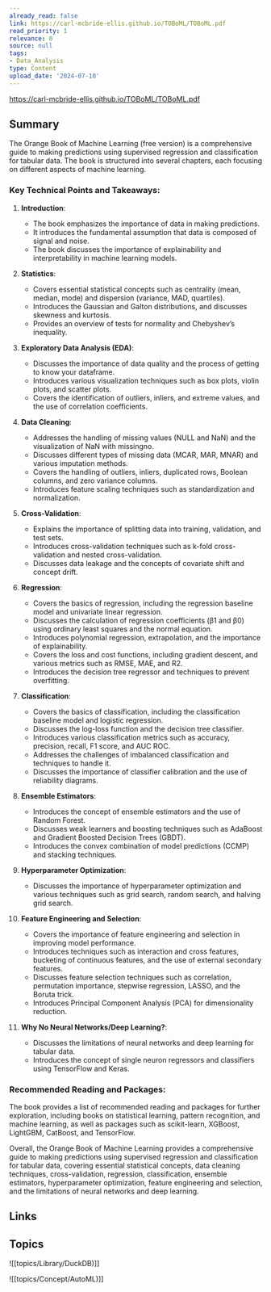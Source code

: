 ```yaml
---
already_read: false
link: https://carl-mcbride-ellis.github.io/TOBoML/TOBoML.pdf
read_priority: 1
relevance: 0
source: null
tags:
- Data_Analysis
type: Content
upload_date: '2024-07-10'
---
```


https://carl-mcbride-ellis.github.io/TOBoML/TOBoML.pdf
## Summary

The Orange Book of Machine Learning (free version) is a comprehensive guide to making predictions using supervised regression and classification for tabular data. The book is structured into several chapters, each focusing on different aspects of machine learning.

### Key Technical Points and Takeaways:

1. **Introduction**:
   - The book emphasizes the importance of data in making predictions.
   - It introduces the fundamental assumption that data is composed of signal and noise.
   - The book discusses the importance of explainability and interpretability in machine learning models.

2. **Statistics**:
   - Covers essential statistical concepts such as centrality (mean, median, mode) and dispersion (variance, MAD, quartiles).
   - Introduces the Gaussian and Galton distributions, and discusses skewness and kurtosis.
   - Provides an overview of tests for normality and Chebyshev’s inequality.

3. **Exploratory Data Analysis (EDA)**:
   - Discusses the importance of data quality and the process of getting to know your dataframe.
   - Introduces various visualization techniques such as box plots, violin plots, and scatter plots.
   - Covers the identification of outliers, inliers, and extreme values, and the use of correlation coefficients.

4. **Data Cleaning**:
   - Addresses the handling of missing values (NULL and NaN) and the visualization of NaN with missingno.
   - Discusses different types of missing data (MCAR, MAR, MNAR) and various imputation methods.
   - Covers the handling of outliers, inliers, duplicated rows, Boolean columns, and zero variance columns.
   - Introduces feature scaling techniques such as standardization and normalization.

5. **Cross-Validation**:
   - Explains the importance of splitting data into training, validation, and test sets.
   - Introduces cross-validation techniques such as k-fold cross-validation and nested cross-validation.
   - Discusses data leakage and the concepts of covariate shift and concept drift.

6. **Regression**:
   - Covers the basics of regression, including the regression baseline model and univariate linear regression.
   - Discusses the calculation of regression coefficients (β1 and β0) using ordinary least squares and the normal equation.
   - Introduces polynomial regression, extrapolation, and the importance of explainability.
   - Covers the loss and cost functions, including gradient descent, and various metrics such as RMSE, MAE, and R2.
   - Introduces the decision tree regressor and techniques to prevent overfitting.

7. **Classification**:
   - Covers the basics of classification, including the classification baseline model and logistic regression.
   - Discusses the log-loss function and the decision tree classifier.
   - Introduces various classification metrics such as accuracy, precision, recall, F1 score, and AUC ROC.
   - Addresses the challenges of imbalanced classification and techniques to handle it.
   - Discusses the importance of classifier calibration and the use of reliability diagrams.

8. **Ensemble Estimators**:
   - Introduces the concept of ensemble estimators and the use of Random Forest.
   - Discusses weak learners and boosting techniques such as AdaBoost and Gradient Boosted Decision Trees (GBDT).
   - Introduces the convex combination of model predictions (CCMP) and stacking techniques.

9. **Hyperparameter Optimization**:
   - Discusses the importance of hyperparameter optimization and various techniques such as grid search, random search, and halving grid search.

10. **Feature Engineering and Selection**:
    - Covers the importance of feature engineering and selection in improving model performance.
    - Introduces techniques such as interaction and cross features, bucketing of continuous features, and the use of external secondary features.
    - Discusses feature selection techniques such as correlation, permutation importance, stepwise regression, LASSO, and the Boruta trick.
    - Introduces Principal Component Analysis (PCA) for dimensionality reduction.

11. **Why No Neural Networks/Deep Learning?**:
    - Discusses the limitations of neural networks and deep learning for tabular data.
    - Introduces the concept of single neuron regressors and classifiers using TensorFlow and Keras.

### Recommended Reading and Packages:
The book provides a list of recommended reading and packages for further exploration, including books on statistical learning, pattern recognition, and machine learning, as well as packages such as scikit-learn, XGBoost, LightGBM, CatBoost, and TensorFlow.

Overall, the Orange Book of Machine Learning provides a comprehensive guide to making predictions using supervised regression and classification for tabular data, covering essential statistical concepts, data cleaning techniques, cross-validation, regression, classification, ensemble estimators, hyperparameter optimization, feature engineering and selection, and the limitations of neural networks and deep learning.
## Links


## Topics

![[topics/Library/DuckDB)]]

![[topics/Concept/AutoML)]]